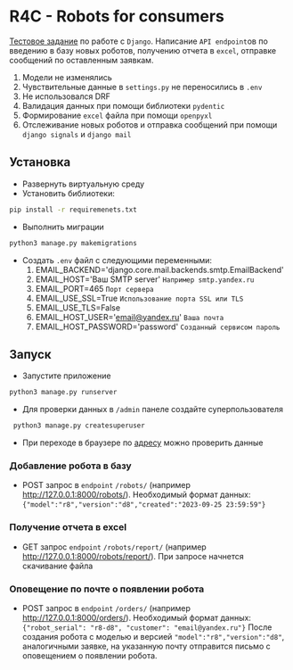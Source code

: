 # R4C - Robots for consumers

[Тестовое задание](description.md) по работе с `Django`. Написание `API endpoint`ов по введению в базу новых роботов, получению отчета в `excel`, отправке сообщений по оставленным заявкам.
1. Модели не изменялись
2. Чувствительные данные в `settings.py` не переносились в `.env`
3. Не использовался DRF
4. Валидация данных при помощи библиотеки  `pydentic`
5. Формирование `excel` файла при помощи `openpyxl`
6. Отслеживание новых роботов и отправка сообщений при помощи `django signals` и `django mail`

## Установка

- Развернуть виртуальную среду
- Установить библиотеки:
```bash
pip install -r requiremenets.txt
```
- Выполнить миграции
```bash
python3 manage.py makemigrations
```
- Создать `.env` файл с следующими переменными:
    1. EMAIL_BACKEND='django.core.mail.backends.smtp.EmailBackend'
    2. EMAIL_HOST='Ваш SMTP server' `Например smtp.yandex.ru`
    3. EMAIL_PORT=465 `Порт сервера`
    4. EMAIL_USE_SSL=True `Использование порта SSL или TLS`
    5. EMAIL_USE_TLS=False
    6. EMAIL_HOST_USER='email@yandex.ru' `Ваша почта`
    7. EMAIL_HOST_PASSWORD='password' `Созданный сервисом пароль`

 ## Запуск

 - Запустите приложение
 ```bash
 python3 manage.py runserver
 ```
 - Для проверки данных в `/admin` панеле создайте суперпользователя
```bash
 python3 manage.py createsuperuser
 ```
- При переходе в браузере по [адресу](http://127.0.0.1:8000/admin/) можно проверить данные

 ### Добавление робота в базу
 - POST запрос в `endpoint` `/robots/` (например http://127.0.0.1:8000/robots/).
    Необходимый формат данных: `{"model":"r8","version":"d8","created":"2023-09-25 23:59:59"}`

 ### Получение отчета в excel
  - GET запрос `endpoint` `/robots/report/` (например http://127.0.0.1:8000/robots/report/).
    При запросе начнется скачивание файла

### Оповещение по почте о появлении робота
- POST запрос в `endpoint` `/orders/` (например http://127.0.0.1:8000/orders/).
    Необходимый формат данных: `{"robot_serial": "r8-d8", "customer": "email@yandex.ru"}`
    После создания робота с моделью и версией `"model":"r8","version":"d8"`, аналогичными заявке, на указанную почту отправится письмо с оповещением о появлении робота.